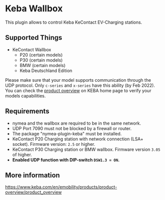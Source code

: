 # Keba Wallbox

This plugin allows to control Keba KeContact EV-Charging stations. 

## Supported Things

* KeContact Wallbox
	* P20 (certain models)
	* P30 (certain models)
	* BMW (certain models)
	* Keba Deutschland Edition

Please make sure that your model supports communication through the UDP protocol.
Only `c-series` and `x-series` have this ability (by Feb 2022). You can check the [product overview](https://www.keba.com/download/x/21634787f7/kecontact-p30_productoverview_en.pdf) 
on KEBA home page to verify your models capabilities.

## Requirements

* nymea and the wallbox are required to be in the same network. 
* UDP Port 7090 must not be blocked by a firewall or router.
* The package "nymea-plugin-keba" must be installed.
* KeContact P20 Charging station with network connection (LSA+  socket). Firmware version: `2.5` or higher.
* KeContact P30 Charging station or BMW  wallbox. Firmware version `3.05` of higher.
* **Enabled UDP function with DIP-switch `DSW1.3 = ON`.**

## More information

https://www.keba.com/en/emobility/products/product-overview/product_overview
